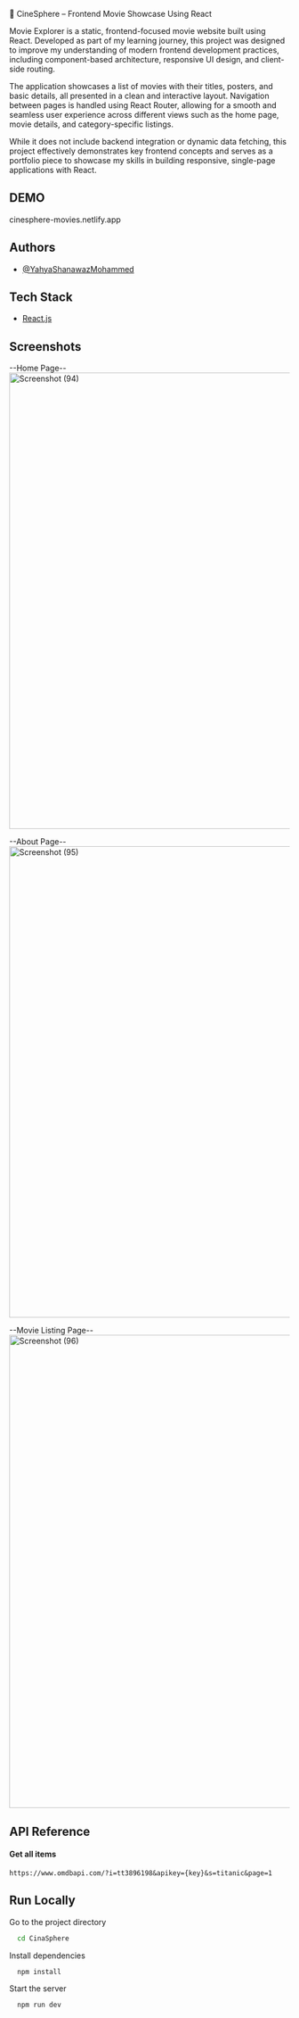🍿 CineSphere – Frontend Movie Showcase Using React

Movie Explorer is a static, frontend-focused movie website built using React. Developed as part of my learning journey, this project was designed to improve my understanding of modern frontend development practices, including component-based architecture, responsive UI design, and client-side routing.

The application showcases a list of movies with their titles, posters, and basic details, all presented in a clean and interactive layout. Navigation between pages is handled using React Router, allowing for a smooth and seamless user experience across different views such as the home page, movie details, and category-specific listings.

While it does not include backend integration or dynamic data fetching, this project effectively demonstrates key frontend concepts and serves as a portfolio piece to showcase my skills in building responsive, single-page applications with React.
## DEMO
cinesphere-movies.netlify.app

## Authors

- [@YahyaShanawazMohammed](https://github.com/shaan-77)

## Tech Stack
* [React.js](https://react.dev/)


## Screenshots
--Home Page--
<img width="1879" height="818" alt="Screenshot (94)" src="https://github.com/user-attachments/assets/86d7fadc-8ffa-4b67-aac8-604ac5bb491e" />

--About Page--
<img width="1864" height="845" alt="Screenshot (95)" src="https://github.com/user-attachments/assets/d0e2556e-d77e-4162-a08e-3a10ef23abf3" />

--Movie Listing Page--
<img width="1887" height="848" alt="Screenshot (96)" src="https://github.com/user-attachments/assets/c1fb6308-9f0b-48ec-ab8c-9f2aab754709" />


## API Reference

#### Get all items

```http
https://www.omdbapi.com/?i=tt3896198&apikey={key}&s=titanic&page=1
```






## Run Locally

Go to the project directory

```bash
  cd CinaSphere
```

Install dependencies

```bash
  npm install
```

Start the server

```bash
  npm run dev
```


